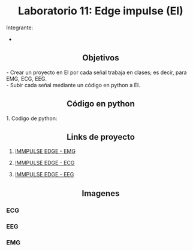 <h1 style="text-align: center;">Laboratorio 11: Edge impulse (EI)</h1>
Integrante:

- 
<a id = "Informe edge impulse" style></a>
<h2 style = "text-align: center;">Objetivos</h2>
- Crear un proyecto en EI por cada señal trabaja en clases; es decir, para EMG, ECG, EEG. <br />
- Subir cada señal mediante un código en python a EI.<br />

<h2 style = "text-align: center;">Código en python</h2>
1. Codigo de python: 

<h2 style = "text-align: center;">Links de proyecto</h2>

1. [IMMPULSE EDGE - EMG]()</p>
2. [IMMPULSE EDGE - ECG]()</p>
3. [IMMPULSE EDGE - EEG]()</p>

<h2 style = "text-align: center;">Imagenes</h2>

### ECG


### EEG

### EMG
